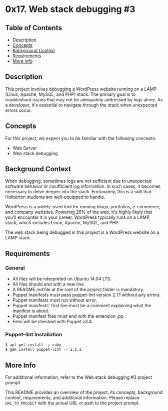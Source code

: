 # 0x17. Web stack debugging #3

## Table of Contents
- [Description](#description)
- [Concepts](#concepts)
- [Background Context](#background-context)
- [Requirements](#requirements)
- [More Info](#more-info)

## Description

This project involves debugging a WordPress website running on a LAMP (Linux, Apache, MySQL, and PHP) stack. The primary goal is to troubleshoot issues that may not be adequately addressed by logs alone. As a developer, it's essential to navigate through the stack when unexpected errors occur.

## Concepts

For this project, we expect you to be familiar with the following concepts:
- Web Server
- Web stack debugging

## Background Context

When debugging, sometimes logs are not sufficient due to unexpected software behavior or insufficient log information. In such cases, it becomes necessary to delve deeper into the stack. Fortunately, this is a skill that Holberton students are well-equipped to handle.

WordPress is a widely-used tool for running blogs, portfolios, e-commerce, and company websites. Powering 26% of the web, it's highly likely that you'll encounter it in your career. WordPress typically runs on a LAMP stack, which includes Linux, Apache, MySQL, and PHP.

The web stack being debugged in this project is a WordPress website on a LAMP stack.

## Requirements

### General
- All files will be interpreted on Ubuntu 14.04 LTS.
- All files should end with a new line.
- A README.md file at the root of the project folder is mandatory.
- Puppet manifests must pass puppet-lint version 2.1.1 without any errors.
- Puppet manifests must run without error.
- Puppet manifests' first line must be a comment explaining what the manifest is about.
- Puppet manifest files must end with the extension .pp.
- Files will be checked with Puppet v3.4.

### Puppet-lint Installation
```bash
$ apt-get install -y ruby
$ gem install puppet-lint -v 2.1.1
```
## More Info

For additional information, refer to the Web stack debugging #3 project prompt


This README provides an overview of the project, its concepts, background context, requirements, and additional information. Please replace `URL_TO_PROJECT` with the actual URL or path to the project prompt.


